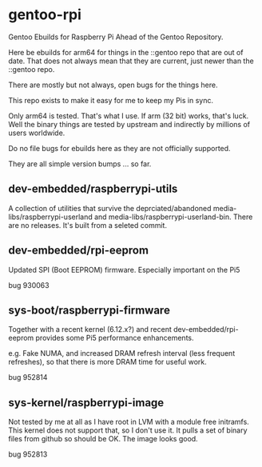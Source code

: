 # gentoo-rpi
Gentoo Ebuilds for Raspberry Pi Ahead of the Gentoo Repository. 

Here be ebuilds for arm64 for things in the ::gentoo repo that are out of date.
That does not always mean that they are current, just newer than the ::gentoo repo.

There are mostly but not always, open bugs for the things here.

This repo exists to make it easy for me to keep my Pis in sync.

Only arm64 is tested. That's what I use.
If arm (32 bit) works, that's luck. Well the binary things are tested by upstream and indirectly by millions of users worldwide.

Do no file bugs for ebuilds here as they are not officially supported.

They are all simple version bumps ... so far.

## dev-embedded/raspberrypi-utils

A collection of utilities that survive the deprciated/abandoned media-libs/raspberrypi-userland and media-libs/raspberrypi-userland-bin.
There are no releases. It's built from a seleted commit.


## dev-embedded/rpi-eeprom

Updated	SPI (Boot EEPROM) firmware. Especially important on the Pi5

bug 930063

## sys-boot/raspberrypi-firmware

Together with a recent kernel (6.12.x?) and recent dev-embedded/rpi-eeprom provides some Pi5 performance enhancements.

e.g. Fake NUMA, and increased DRAM refresh interval (less frequent refreshes), so that there is more DRAM time for useful work.

bug 952814

## sys-kernel/raspberrypi-image

Not tested by me at all as I have root in LVM with a module free initramfs. This kernel does not support that, so I don't use it.
It pulls a set of binary files from github so should be OK. The image looks good. 

bug 952813
